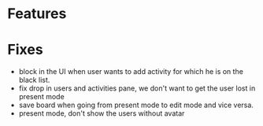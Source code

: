 # Features

# Fixes
- block in the UI when user wants to add activity for which he is on the black list.
- fix drop in users and activities pane, we don't want to get the user lost in present mode
- save board when going from present mode to edit mode and vice versa.
- present mode, don't show the users without avatar

